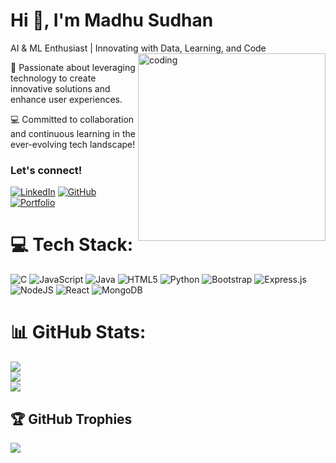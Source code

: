 <h1>Hi 👋, I'm Madhu Sudhan</h1>
AI & ML Enthusiast | Innovating with Data, Learning, and Code

<img align="right" alt="coding" width="300" height="300" src="https://png.pngtree.com/png-vector/20231214/ourmid/pngtree-young-programmer-writing-program-code-png-image_11353939.png">

🌟 Passionate about leveraging technology to create innovative solutions and enhance user experiences.

💻 Committed to collaboration and continuous learning in the ever-evolving tech landscape!

<h3 align="left">Let's connect!</h3>
<p align="left">


[![LinkedIn](https://img.icons8.com/color/48/000000/linkedin.png)](https://www.linkedin.com/) [![GitHub](https://img.icons8.com/material-outlined/48/000000/github.png)](https://github.com/) [![Portfolio](https://img.icons8.com/color/48/000000/domain.png)](https://your-portfolio-link.com)

# 💻 Tech Stack:
![C](https://img.shields.io/badge/c-%2300599C.svg?style=for-the-badge&logo=c&logoColor=white) ![JavaScript](https://img.shields.io/badge/javascript-%23323330.svg?style=for-the-badge&logo=javascript&logoColor=%23F7DF1E) ![Java](https://img.shields.io/badge/java-%23ED8B00.svg?style=for-the-badge&logo=openjdk&logoColor=white) ![HTML5](https://img.shields.io/badge/html5-%23E34F26.svg?style=for-the-badge&logo=html5&logoColor=white) ![Python](https://img.shields.io/badge/python-3670A0?style=for-the-badge&logo=python&logoColor=ffdd54) ![Bootstrap](https://img.shields.io/badge/bootstrap-%238511FA.svg?style=for-the-badge&logo=bootstrap&logoColor=white) ![Express.js](https://img.shields.io/badge/express.js-%23404d59.svg?style=for-the-badge&logo=express&logoColor=%2361DAFB) ![NodeJS](https://img.shields.io/badge/node.js-6DA55F?style=for-the-badge&logo=node.js&logoColor=white) ![React](https://img.shields.io/badge/react-%2320232a.svg?style=for-the-badge&logo=react&logoColor=%2361DAFB) ![MongoDB](https://img.shields.io/badge/MongoDB-%234ea94b.svg?style=for-the-badge&logo=mongodb&logoColor=white)
# 📊 GitHub Stats:
![](https://github-readme-stats.vercel.app/api?username=madhusudhan2003&theme=dark&hide_border=false&include_all_commits=false&count_private=false)<br/>
![](https://github-readme-streak-stats.herokuapp.com/?user=Poojitha3003&theme=dark&hide_border=false)<br/>
![](https://github-readme-stats.vercel.app/api/top-langs/?username=Poojitha3003&theme=dark&hide_border=false&include_all_commits=false&count_private=false&layout=compact)

## 🏆 GitHub Trophies
![](https://github-profile-trophy.vercel.app/?username=Poojitha3003&theme=radical&no-frame=false&no-bg=true&margin-w=4)
